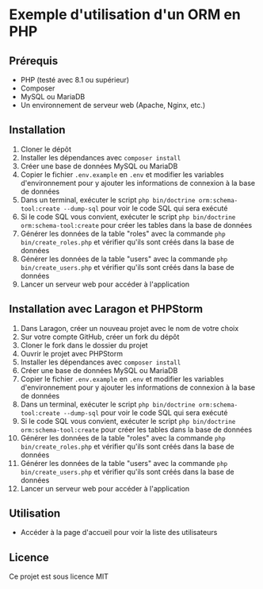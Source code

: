 # Exemple d'utilisation d'un ORM en PHP

## Prérequis
- PHP (testé avec 8.1 ou supérieur)
- Composer
- MySQL ou MariaDB
- Un environnement de serveur web (Apache, Nginx, etc.)

## Installation
1. Cloner le dépôt
2. Installer les dépendances avec `composer install`
3. Créer une base de données MySQL ou MariaDB
4. Copier le fichier `.env.example` en `.env` et modifier les variables d'environnement pour y ajouter les informations de connexion à la base de données
5. Dans un terminal, exécuter le script `php bin/doctrine orm:schema-tool:create --dump-sql` pour voir le code SQL qui sera exécuté
6. Si le code SQL vous convient, exécuter le script `php bin/doctrine orm:schema-tool:create` pour créer les tables dans la base de données
7. Générer les données de la table "roles" avec la commande `php bin/create_roles.php` et vérifier qu'ils sont créés dans la base de données
8. Générer les données de la table "users" avec la commande `php bin/create_users.php` et vérifier qu'ils sont créés dans la base de données
9. Lancer un serveur web pour accéder à l'application

## Installation avec Laragon et PHPStorm
1. Dans Laragon, créer un nouveau projet avec le nom de votre choix
2. Sur votre compte GitHub, créer un fork du dépôt
3. Cloner le fork dans le dossier du projet
4. Ouvrir le projet avec PHPStorm
5. Installer les dépendances avec `composer install`
6. Créer une base de données MySQL ou MariaDB
7. Copier le fichier `.env.example` en `.env` et modifier les variables d'environnement pour y ajouter les informations de connexion à la base de données
8. Dans un terminal, exécuter le script `php bin/doctrine orm:schema-tool:create --dump-sql` pour voir le code SQL qui sera exécuté
9. Si le code SQL vous convient, exécuter le script `php bin/doctrine orm:schema-tool:create` pour créer les tables dans la base de données
10. Générer les données de la table "roles" avec la commande `php bin/create_roles.php` et vérifier qu'ils sont créés dans la base de données
11. Générer les données de la table "users" avec la commande `php bin/create_users.php` et vérifier qu'ils sont créés dans la base de données
12. Lancer un serveur web pour accéder à l'application

## Utilisation
- Accéder à la page d'accueil pour voir la liste des utilisateurs

## Licence
Ce projet est sous licence MIT
